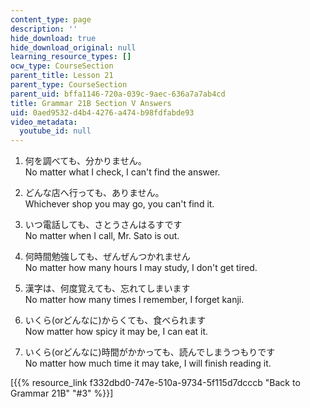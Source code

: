 ```yaml
---
content_type: page
description: ''
hide_download: true
hide_download_original: null
learning_resource_types: []
ocw_type: CourseSection
parent_title: Lesson 21
parent_type: CourseSection
parent_uid: bffa1146-720a-039c-9aec-636a7a7ab4cd
title: Grammar 21B Section V Answers
uid: 0aed9532-d4b4-4276-a474-b98fdfabde93
video_metadata:
  youtube_id: null
---
```


1.  何を調べても、分かりません。  
    No matter what I check, I can't find the answer.
    
2.  どんな店へ行っても、ありません。  
    Whichever shop you may go, you can't find it.
    
3.  いつ電話しても、さとうさんはるすです  
    No matter when I call, Mr. Sato is out.
    
4.  何時間勉強しても、ぜんぜんつかれません  
    No matter how many hours I may study, I don't get tired.
    
5.  漢字は、何度覚えても、忘れてしまいます  
    No matter how many times I remember, I forget kanji.
    
6.  いくら(orどんなに)からくても、食べられます  
    Now matter how spicy it may be, I can eat it.
    
7.  いくら(orどんなに)時間がかかっても、読んでしまうつもりです  
    No matter how much time it may take, I will finish reading it.
    

\[{{% resource_link f332dbd0-747e-510a-9734-5f115d7dcccb "Back to Grammar 21B" "#3" %}}\]